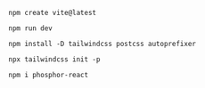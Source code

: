 ```
npm create vite@latest
```

```
npm run dev
```

```
npm install -D tailwindcss postcss autoprefixer
```

```
npx tailwindcss init -p
```

```
npm i phosphor-react
```